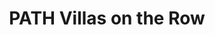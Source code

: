 ---
title: PATH Villas on the Row
address: 1921 W San Carlos St, San Jose, CA 95128
developer: PATH Ventures
municipality: San Jose
units: 94
phase: Under Review
permits:
    H23-005:
        status: Preparing for Hearing
        initial_date: 2023-03-06
        final_date: None
        apn: [27417018, 27417019, 27417020, 27417021, 27417022]
        address: 1921 W San Carlos St, San Jose, CA 95128
        description: Site Development Permit to allow the demolition of approximately 12,500 square feet of commercial structures, and the construction of an affordable housing development consisting of 94 rental units, including one manager’s unit, and approximately 1,950 square feet of ground-floor commercial space, and a Density Bonus request for four concessions and five waivers from various development standards, on a 0.56-acre site.
        names: Henry Guan, Nick Chen, and Elmer Ochoa w/ PATH Ventures
geometry: [37.323618371708065, -121.92958377525721]
published: True
---